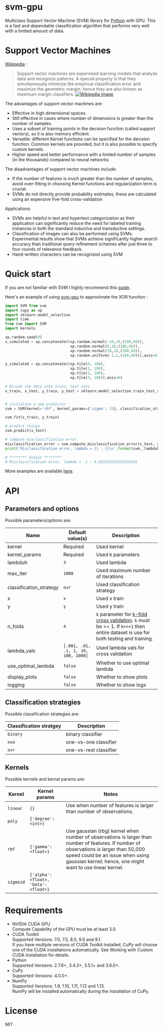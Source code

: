 # svm-gpu

Multiclass Support Vector Machine (SVM) library for [Python](https://www.python.org/) with GPU. This is a fast and dependable classification algorithm that performs very well with a limited amount of data.

# Support Vector Machines
[Wikipedia](http://en.wikipedia.org/wiki/Support_vector_machine)  :

>Support vector machines are supervised learning models that analyze data and recognize patterns. 
>A special property is that they simultaneously minimize the empirical classification error and maximize the geometric margin; hence they are also known as maximum margin classifiers.
>[![Wikipedia image](http://upload.wikimedia.org/wikipedia/commons/1/1b/Kernel_Machine.png)](http://en.wikipedia.org/wiki/File:Kernel_Machine.png)


The advantages of support vector machines are:  
* Effective in high dimensional spaces.
* Still effective in cases where number of dimensions is greater than the number of samples.
* Uses a subset of training points in the decision function (called support vectors), so it is also memory efficient.
* Versatile: different Kernel functions can be specified for the decision function. Common kernels are provided, but it is also possible to specify custom kernels.  
* Higher speed and better performance with a limited number of samples (in the thousands) compared to neural networks  

The disadvantages of support vector machines include:  
* If the number of features is much greater than the number of samples, avoid over-fitting in choosing Kernel functions and regularization term is crucial.
* SVMs do not directly provide probability estimates, these are calculated using an expensive five-fold cross-validation

Applications: 
* SVMs are helpful in text and hypertext categorization as their application can significantly reduce the need for labeled training instances in both the standard inductive and transductive settings.
* Classification of images can also be performed using SVMs. Experimental results show that SVMs achieve significantly higher search accuracy than traditional query refinement schemes after just three to four rounds of relevance feedback.
* Hand-written characters can be recognized using SVM

# Quick start
If you are not familiar with SVM I highly recommend this [guide](http://www.csie.ntu.edu.tw/~cjlin/papers/guide/guide.pdf).

Here's an example of using [svm-gpu](https://github.com/murtazajafferji/svm-gpu) to approximate the XOR function :

```python
import SVM from svm
import cupy as xp 
import sklearn.model_selection
import time
from svm import SVM
import kernels

xp.random.seed(0)
x_simulated = xp.concatenate((xp.random.normal(-10,10,(100,60)),
                              xp.random.normal(0,10,(100,60)),
                              xp.random.normal(10,10,(100,60)),
                              xp.random.uniform(-1,1,(100,60))),axis=0)

y_simulated = xp.concatenate((xp.tile(0, 100),
                              xp.tile(1, 100),
                              xp.tile(2, 100),
                              xp.tile(3, 100)),axis=0)

# Divide the data into train, test sets 
x_train, x_test, y_train, y_test = sklearn.model_selection.train_test_split(x_simulated, y_simulated)


# initialize a new predictor
svm = SVM(kernel='rbf', kernel_params={'sigma': 15}, classification_strategy='ovr', x=x_train, y=y_train, n_folds=3, use_optimal_lambda=True, display_plots=True)

svm.fit(x_train, y_train)

# predict things
svm.predict(x_test)

# compute misclassification error
misclassification_error = svm.compute_misclassification_error(x_test, y_test)
print('Misclassification error, lambda = {} : {}\n'.format(svm._lambduh, misclassification_error))

# ******** Output ********
# Misclassification error, lambda = .1 : 0.015555555555555545

```

More examples are available [here](https://github.com/murtazajafferji/svm-gpu/blob/master/demo.ipynb).


# API

## Parameters and options

Possible parameters/options are: 

| Name             | Default value(s)       | Description                                                                                           |
|------------------|------------------------|-------------------------------------------------------------------------------------------------------|
| kernel                   | Required                  | Used kernel                                                                                           |
| kernel\_params                   | Required                  | Used k parameters                                                                                           |
| lambduh                   | `3`                  | Used lambda                                                                                           |
| max\_iter                   | `1000`                  | Used maximum number of iterations     |
| classification\_strategy | `ovr`                | Used classification strategy                | 
| x | `x`                | Used x train                                                                            | 
| y | `y`                | Used y train                                                                            | 
| n\_folds                 | `4`                    | `k` parameter for [k-fold cross validation]( http://en.wikipedia.org/wiki/Cross-validation_(statistics)#k-fold_cross-validation). `k` must be >= 1. If `k===1` then entire dataset is use for both testing and training.  |
| lambda\_vals                | `[.001, .01, .1, 1, 10, 100, 1000]`                    | Used lambda vals for cross validation
| use\_optimal\_lambda     | `false`                  |  Whether to use optimal lambda                                                                      |
| display_plots            | `false`                | Whether to show plots                                                                                 |
| logging                  | `false`                 | Whether to show logs                                                                                 |

## Classification strategies

Possible classification strategies are:

| Classification stratgey  | Description |
|-------------|------------------------|
| `binary`       | binary classifier |
| `ovo`      | one-vs-one classifier |
| `ovr`   | one-vs-rest classifier   |

## Kernels

Possible kernels and kernal params are:

| Kernel  | Kernel params                             | Notes                           |
|---------|-------------------------------------------|-------------------------------- |
| `linear`  | `{}`                                    | Use when number of features is larger than number of observations. |
| `poly`    | `{'degree': <int>}`                     | |
| `rbf`     | `{'gamma':<float>}`                     | Use gaussian (rbg) kernel when number of observations is larger than number of features. If number of observations is larger than 50,000 speed could be an issue when using gaussian kernel; hence, one might want to use linear kernel.                  |
| `sigmoid` | `{'alpha':<float>, 'beta':<float>}`     | |

# Requirements
* NVIDIA CUDA GPU  
  Compute Capability of the GPU must be at least 3.0.
* CUDA Toolkit  
  Supported Versions: 7.0, 7.5, 8.0, 9.0 and 9.1.  
  If you have multiple versions of CUDA Toolkit installed, CuPy will choose one of the CUDA installations automatically. See Working with Custom CUDA Installation for details.
* Python  
  Supported Versions: 2.7.6+, 3.4.3+, 3.5.1+ and 3.6.0+.
* CuPy  
  Supported Versions:  4.0.0+.
* NumPy  
  Supported Versions: 1.9, 1.10, 1.11, 1.12 and 1.13.  
  NumPy will be installed automatically during the installation of CuPy.

# License
MIT